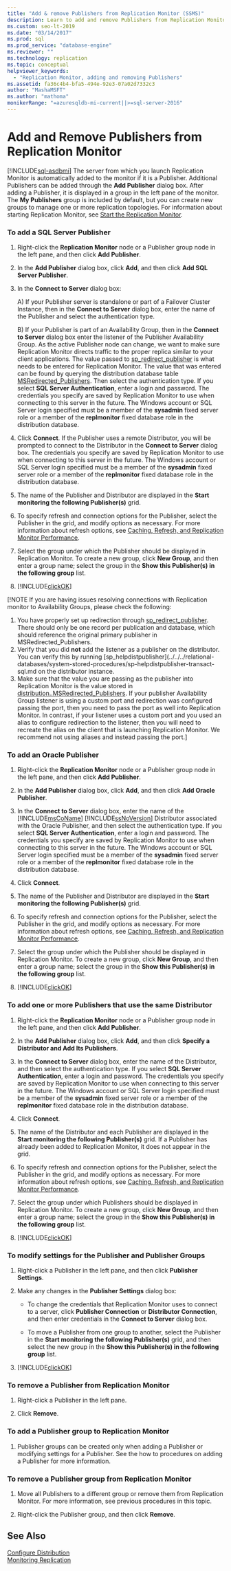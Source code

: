 ```yaml
---
title: "Add & remove Publishers from Replication Monitor (SSMS)"
description: Learn to add and remove Publishers from Replication Monitor in SQL Server Management Studio (SSMS).
ms.custom: seo-lt-2019
ms.date: "03/14/2017"
ms.prod: sql
ms.prod_service: "database-engine"
ms.reviewer: ""
ms.technology: replication
ms.topic: conceptual
helpviewer_keywords: 
  - "Replication Monitor, adding and removing Publishers"
ms.assetid: fa36c4b4-bfa5-494e-92e3-07a02d7332c3
author: "MashaMSFT"
ms.author: "mathoma"
monikerRange: "=azuresqldb-mi-current||>=sql-server-2016"
---
```

# Add and Remove Publishers from Replication Monitor
[!INCLUDE[sql-asdbmi](../../../includes/applies-to-version/sql-asdbmi.md)]
  The server from which you launch Replication Monitor is automatically added to the monitor if it is a Publisher. Additional Publishers can be added through the **Add Publisher** dialog box. After adding a Publisher, it is displayed in a group in the left pane of the monitor. The **My Publishers** group is included by default, but you can create new groups to manage one or more replication topologies. For information about starting Replication Monitor, see [Start the Replication Monitor](../../../relational-databases/replication/monitor/start-the-replication-monitor.md).  
  
  
### To add a SQL Server Publisher

1.  Right-click the **Replication Monitor** node or a Publisher group node in the left pane, and then click **Add Publisher**.  
  
2.  In the **Add Publisher** dialog box, click **Add**, and then click **Add SQL Server Publisher**.  
  
3. In the **Connect to Server** dialog box:
    
    A) If your Publisher server is standalone or part of a Failover Cluster Instance, then in the **Connect to Server** dialog box, enter the name of the Publisher and select the authentication type.
  
    B) If your Publisher is part of an Availability Group, then in the **Connect to Server** dialog box enter the listener of the Publisher Availability Group. As the active Publisher node can change, we want to make sure Replication Monitor directs traffic to the proper replica similar to your client applications. The value passed to [sp_redirect_publisher](../../../relational-databases/system-stored-procedures/sp-redirect-publisher-transact-sql.md) is what needs to be entered for Replication Monitor. The value that was entered can be found by querying the distribution database table [MSRedirected_Publishers](../../../relational-databases/system-tables/msredirected-publishers.md). Then select the authentication type. If you select **SQL Server Authentication**, enter a login and password. The credentials you specify are saved by Replication Monitor to use when connecting to this server in the future. The Windows account or SQL Server login specified must be a member of the **sysadmin** fixed server role or a member of the **replmonitor** fixed database role in the distribution database.  
  
4.  Click **Connect**. If the Publisher uses a remote Distributor, you will be prompted to connect to the Distributor in the **Connect to Server** dialog box. The credentials you specify are saved by Replication Monitor to use when connecting to this server in the future. The Windows account or SQL Server login specified must be a member of the **sysadmin** fixed server role or a member of the **replmonitor** fixed database role in the distribution database.  
  
5.  The name of the Publisher and Distributor are displayed in the **Start monitoring the following Publisher(s)** grid.  
  
6.  To specify refresh and connection options for the Publisher, select the Publisher in the grid, and modify options as necessary. For more information about refresh options, see [Caching, Refresh, and Replication Monitor Performance](../../../relational-databases/replication/monitor/caching-refresh-and-replication-monitor-performance.md).  
  
7.  Select the group under which the Publisher should be displayed in Replication Monitor. To create a new group, click **New Group**, and then enter a group name; select the group in the **Show this Publisher(s) in the following group** list.  
  
8.  [!INCLUDE[clickOK](../../../includes/clickok-md.md)]  

[!NOTE
If you are having issues resolving connections with Replication monitor to Availability Groups, please check the following:
1. You have properly set up redirection through [sp_redirect_publisher](../../../relational-databases/system-stored-procedures/sp-redirect-publisher-transact-sql.md). There should only be one record per publication and database, which should reference the original primary publisher in MSRedirected_Publishers.
2. Verify that you did **not** add the listener as a publisher on the distributor. You can verify this by running [sp_helpdistpublisher](../../../relational-databases/system-stored-procedures/sp-helpdistpublisher-transact-sql.md on the distributor instance. 
3. Make sure that the value you are passing as the publisher into Replication Monitor is the value stored in [distribution..MSRedirected_Publishers](../../../relational-databases/system-tables/msredirected-publishers.md). If your publisher Availability Group listener is using a custom port and redirection was configured passing the port, then you need to pass the port as well into Replication Monitor. In contrast, if your listener uses a custom port and you used an alias to configure redirection to the listener, then you will need to recreate the alias on the client that is launching Replication Monitor. We recommend not using aliases and instead passing the port.]
  
### To add an Oracle Publisher  
  
1.  Right-click the **Replication Monitor** node or a Publisher group node in the left pane, and then click **Add Publisher**.  
  
2.  In the **Add Publisher** dialog box, click **Add**, and then click **Add Oracle Publisher**.  
  
3.  In the **Connect to Server** dialog box, enter the name of the [!INCLUDE[msCoName](../../../includes/msconame-md.md)] [!INCLUDE[ssNoVersion](../../../includes/ssnoversion-md.md)] Distributor associated with the Oracle Publisher, and then select the authentication type. If you select **SQL Server Authentication**, enter a login and password. The credentials you specify are saved by Replication Monitor to use when connecting to this server in the future. The Windows account or SQL Server login specified must be a member of the **sysadmin** fixed server role or a member of the **replmonitor** fixed database role in the distribution database.  
  
4.  Click **Connect**.  
  
5.  The name of the Publisher and Distributor are displayed in the **Start monitoring the following Publisher(s)** grid.  
  
6.  To specify refresh and connection options for the Publisher, select the Publisher in the grid, and modify options as necessary. For more information about refresh options, see [Caching, Refresh, and Replication Monitor Performance](../../../relational-databases/replication/monitor/caching-refresh-and-replication-monitor-performance.md).  
  
7.  Select the group under which the Publisher should be displayed in Replication Monitor. To create a new group, click **New Group**, and then enter a group name; select the group in the **Show this Publisher(s) in the following group** list.  
  
8.  [!INCLUDE[clickOK](../../../includes/clickok-md.md)]  
  
### To add one or more Publishers that use the same Distributor  
  
1.  Right-click the **Replication Monitor** node or a Publisher group node in the left pane, and then click **Add Publisher**.  
  
2.  In the **Add Publisher** dialog box, click **Add**, and then click **Specify a Distributor and Add Its Publishers**.  
  
3.  In the **Connect to Server** dialog box, enter the name of the Distributor, and then select the authentication type. If you select **SQL Server Authentication**, enter a login and password. The credentials you specify are saved by Replication Monitor to use when connecting to this server in the future. The Windows account or SQL Server login specified must be a member of the **sysadmin** fixed server role or a member of the **replmonitor** fixed database role in the distribution database.  
  
4.  Click **Connect**.  
  
5.  The name of the Distributor and each Publisher are displayed in the **Start monitoring the following Publisher(s)** grid. If a Publisher has already been added to Replication Monitor, it does not appear in the grid.  
  
6.  To specify refresh and connection options for the Publisher, select the Publisher in the grid, and modify options as necessary. For more information about refresh options, see [Caching, Refresh, and Replication Monitor Performance](../../../relational-databases/replication/monitor/caching-refresh-and-replication-monitor-performance.md).  
  
7.  Select the group under which Publishers should be displayed in Replication Monitor. To create a new group, click **New Group**, and then enter a group name; select the group in the **Show this Publisher(s) in the following group** list.  
  
8.  [!INCLUDE[clickOK](../../../includes/clickok-md.md)]  
  
### To modify settings for the Publisher and Publisher Groups  
  
1.  Right-click a Publisher in the left pane, and then click **Publisher Settings**.  
  
2.  Make any changes in the **Publisher Settings** dialog box:  
  
    -   To change the credentials that Replication Monitor uses to connect to a server, click **Publisher Connection** or **Distributor Connection**, and then enter credentials in the **Connect to Server** dialog box.  
  
    -   To move a Publisher from one group to another, select the Publisher in the **Start monitoring the following Publisher(s)** grid, and then select the new group in the **Show this Publisher(s) in the following group** list.  
  
3.  [!INCLUDE[clickOK](../../../includes/clickok-md.md)]  
  
### To remove a Publisher from Replication Monitor  
  
1.  Right-click a Publisher in the left pane.  
  
2.  Click **Remove**.  
  
### To add a Publisher group to Replication Monitor  
  
1.  Publisher groups can be created only when adding a Publisher or modifying settings for a Publisher. See the how to procedures on adding a Publisher for more information.  
  
### To remove a Publisher group from Replication Monitor  
  
1.  Move all Publishers to a different group or remove them from Replication Monitor. For more information, see previous procedures in this topic.  
  
2.  Right-click the Publisher group, and then click **Remove**.  
  
## See Also  
 [Configure Distribution](../../../relational-databases/replication/configure-distribution.md)   
 [Monitoring Replication](../../../relational-databases/replication/monitor/monitoring-replication.md)  
  
  
